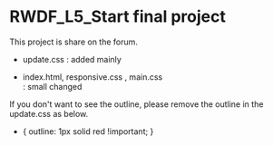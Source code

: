 # RWDF_L5_Start final project 

This project is share on the forum.

- update.css 
    : added mainly

- index.html, responsive.css , main.css  
    : small changed
    
  
If you don't want to see the outline,
please remove the outline in the update.css as below.

* {
	outline: 1px solid red !important;
}

